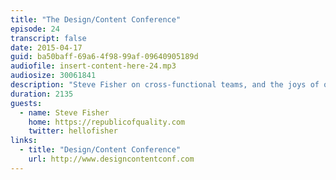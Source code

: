 ```yaml
---
title: "The Design/Content Conference"
episode: 24
transcript: false
date: 2015-04-17
guid: ba50baff-69a6-4f98-99af-09640905189d
audiofile: insert-content-here-24.mp3
audiosize: 30061841
description: "Steve Fisher on cross-functional teams, and the joys of organizing and promoting a new conference."
duration: 2135
guests: 
  - name: Steve Fisher
    home: https://republicofquality.com
    twitter: hellofisher
links: 
  - title: "Design/Content Conference"
    url: http://www.designcontentconf.com
---
```

